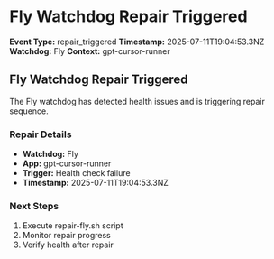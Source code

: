 # Fly Watchdog Repair Triggered

**Event Type:** repair_triggered
**Timestamp:** 2025-07-11T19:04:53.3NZ
**Watchdog:** Fly
**Context:** gpt-cursor-runner


## Fly Watchdog Repair Triggered

The Fly watchdog has detected health issues and is triggering repair sequence.

### Repair Details
- **Watchdog:** Fly
- **App:** gpt-cursor-runner
- **Trigger:** Health check failure
- **Timestamp:** 2025-07-11T19:04:53.3NZ

### Next Steps
1. Execute repair-fly.sh script
2. Monitor repair progress
3. Verify health after repair


